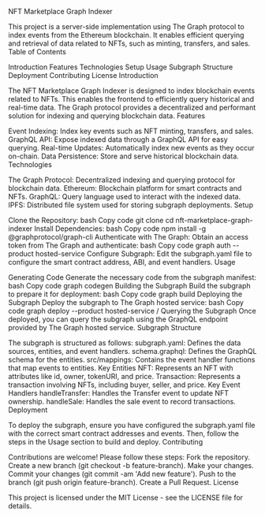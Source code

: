 NFT Marketplace Graph Indexer

This project is a server-side implementation using The Graph protocol to index events from the Ethereum blockchain. It enables efficient querying and retrieval of data related to NFTs, such as minting, transfers, and sales.
Table of Contents

Introduction
Features
Technologies
Setup
Usage
Subgraph Structure
Deployment
Contributing
License
Introduction

The NFT Marketplace Graph Indexer is designed to index blockchain events related to NFTs. This enables the frontend to efficiently query historical and real-time data. The Graph protocol provides a decentralized and performant solution for indexing and querying blockchain data.
Features

Event Indexing: Index key events such as NFT minting, transfers, and sales.
GraphQL API: Expose indexed data through a GraphQL API for easy querying.
Real-time Updates: Automatically index new events as they occur on-chain.
Data Persistence: Store and serve historical blockchain data.
Technologies

The Graph Protocol: Decentralized indexing and querying protocol for blockchain data.
Ethereum: Blockchain platform for smart contracts and NFTs.
GraphQL: Query language used to interact with the indexed data.
IPFS: Distributed file system used for storing subgraph deployments.
Setup

Clone the Repository:
bash
Copy code
git clone <repository-url>
cd nft-marketplace-graph-indexer
Install Dependencies:
bash
Copy code
npm install -g @graphprotocol/graph-cli
Authenticate with The Graph:
Obtain an access token from The Graph and authenticate:
bash
Copy code
graph auth --product hosted-service <access-token>
Configure Subgraph:
Edit the subgraph.yaml file to configure the smart contract address, ABI, and event handlers.
Usage

Generating Code
Generate the necessary code from the subgraph manifest:
bash
Copy code
graph codegen
Building the Subgraph
Build the subgraph to prepare it for deployment:
bash
Copy code
graph build
Deploying the Subgraph
Deploy the subgraph to The Graph hosted service:
bash
Copy code
graph deploy --product hosted-service <your-username>/<subgraph-name>
Querying the Subgraph
Once deployed, you can query the subgraph using the GraphQL endpoint provided by The Graph hosted service.
Subgraph Structure

The subgraph is structured as follows:
subgraph.yaml: Defines the data sources, entities, and event handlers.
schema.graphql: Defines the GraphQL schema for the entities.
src/mappings: Contains the event handler functions that map events to entities.
Key Entities
NFT: Represents an NFT with attributes like id, owner, tokenURI, and price.
Transaction: Represents a transaction involving NFTs, including buyer, seller, and price.
Key Event Handlers
handleTransfer: Handles the Transfer event to update NFT ownership.
handleSale: Handles the sale event to record transactions.
Deployment

To deploy the subgraph, ensure you have configured the subgraph.yaml file with the correct smart contract addresses and events. Then, follow the steps in the Usage section to build and deploy.
Contributing

Contributions are welcome! Please follow these steps:
Fork the repository.
Create a new branch (git checkout -b feature-branch).
Make your changes.
Commit your changes (git commit -am 'Add new feature').
Push to the branch (git push origin feature-branch).
Create a Pull Request.
License

This project is licensed under the MIT License - see the LICENSE file for details.
